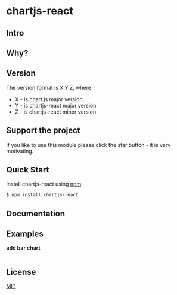 # chartjs-react

## Intro

## Why?

## Version

The version format is X.Y.Z, where

- X - is chart.js major version
- Y - is chartjs-react major version
- Z - is chartjs-react minor version

## Support the project

If you like to use this module please click the star button - it is very motivating.

## Quick Start

Install chartjs-react using [npm](https://www.npmjs.com/):

```bash
$ npm install chartjs-react
```

## Documentation

## Examples

**add bar chart**

```js
```

## License

[MIT](./LICENSE)
